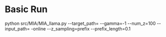 # Basic Run
python src/MIA/MIA_llama.py --target_path=<target model checkpoint> --gamma=-1 --num_z=100 --input_path=<dataset path> -online --z_sampling=prefix --prefix_length=0.1
